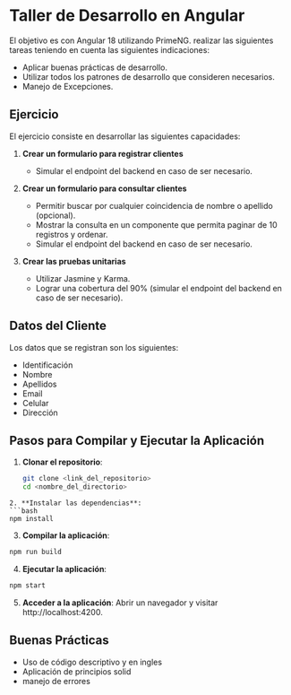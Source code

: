 # Taller de Desarrollo en Angular

El objetivo es con Angular 18 utilizando PrimeNG. realizar las siguientes tareas teniendo en cuenta las siguientes indicaciones:

- Aplicar buenas prácticas de desarrollo.
- Utilizar todos los patrones de desarrollo que consideren necesarios.
- Manejo de Excepciones.

## Ejercicio

El ejercicio consiste en desarrollar las siguientes capacidades:

1. **Crear un formulario para registrar clientes**
   - Simular el endpoint del backend en caso de ser necesario.

2. **Crear un formulario para consultar clientes**
   - Permitir buscar por cualquier coincidencia de nombre o apellido (opcional).
   - Mostrar la consulta en un componente que permita paginar de 10 registros y ordenar.
   - Simular el endpoint del backend en caso de ser necesario.

3. **Crear las pruebas unitarias**
   - Utilizar Jasmine y Karma.
   - Lograr una cobertura del 90% (simular el endpoint del backend en caso de ser necesario).

## Datos del Cliente

Los datos que se registran son los siguientes:

- Identificación
- Nombre
- Apellidos
- Email
- Celular
- Dirección

## Pasos para Compilar y Ejecutar la Aplicación

1. **Clonar el repositorio**:
   ```bash
   git clone <link_del_repositorio>
   cd <nombre_del_directorio>
  ```
2. **Instalar las dependencias**:
```bash
npm install
```
3.  **Compilar la aplicación**:
```bash
npm run build
```
4. **Ejecutar la aplicación**:
```bash
npm start
```

5. **Acceder a la aplicación**: Abrir un navegador y visitar http://localhost:4200.

## Buenas Prácticas

- Uso de código descriptivo y en ingles
- Aplicación de principios solid
- manejo de errores
